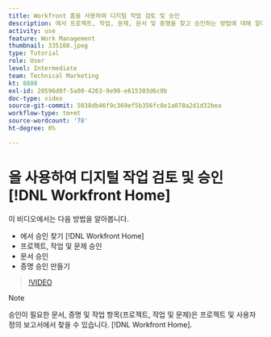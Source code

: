 ```yaml
---
title: Workfront 홈을 사용하여 디지털 작업 검토 및 승인
description: 에서 프로젝트, 작업, 문제, 문서 및 증명을 찾고 승인하는 방법에 대해 알아봅니다. [!DNL Workfront Home].
activity: use
feature: Work Management
thumbnail: 335108.jpeg
type: Tutorial
role: User
level: Intermediate
team: Technical Marketing
kt: 8808
exl-id: 20596d8f-5a00-4263-9e90-e615303d6c0b
doc-type: video
source-git-commit: 5038db46f9c369ef5b356fc8e1a078a2d1d32bea
workflow-type: tm+mt
source-wordcount: '78'
ht-degree: 0%

---
```


# 을 사용하여 디지털 작업 검토 및 승인 [!DNL Workfront Home]

이 비디오에서는 다음 방법을 알아봅니다.

* 에서 승인 찾기 [!DNL Workfront Home]
* 프로젝트, 작업 및 문제 승인
* 문서 승인
* 증명 승인 만들기

>[!VIDEO](https://video.tv.adobe.com/v/335108/?quality=12&learn=on)


>[!NOTE]
>
>승인이 필요한 문서, 증명 및 작업 항목(프로젝트, 작업 및 문제)은 프로젝트 및 사용자 정의 보고서에서 찾을 수 있습니다. [!DNL Workfront Home].



<!---
learn more URLS
Approving work
Home area for Reviewers
Guides
Home overview for Reviewers
Issue page overview
--->
